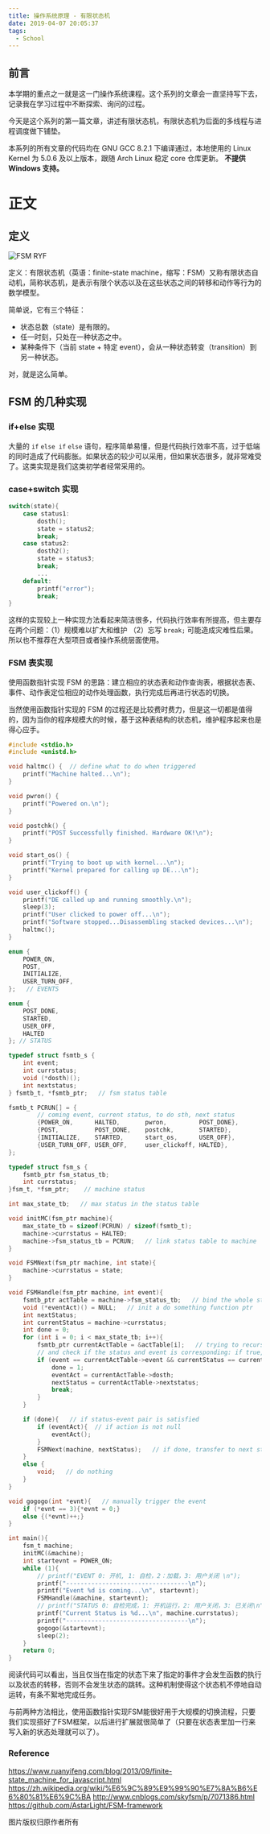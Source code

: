 ```yaml
---
title: 操作系统原理 - 有限状态机
date: 2019-04-07 20:05:37
tags:
  - School
---
```


## 前言

本学期的重点之一就是这一门操作系统课程。这个系列的文章会一直坚持写下去，记录我在学习过程中不断探索、询问的过程。

今天是这个系列的第一篇文章，讲述有限状态机，有限状态机为后面的多线程与进程调度做下铺垫。

本系列的所有文章的代码均在 GNU GCC 8.2.1 下编译通过，本地使用的 Linux Kernel 为 5.0.6 及以上版本，跟随 Arch Linux 稳定 core 仓库更新。 **不提供 Windows 支持。**

# 正文

## 定义

![FSM RYF](https://alicdn.kmahyyg.xyz/asset_files/fsm_01_ryf.webp)

定义：有限状态机（英语：finite-state machine，缩写：FSM）又称有限状态自动机，简称状态机，是表示有限个状态以及在这些状态之间的转移和动作等行为的数学模型。

简单说，它有三个特征：

- 状态总数（state）是有限的。
- 任一时刻，只处在一种状态之中。
- 某种条件下（当前 state + 特定 event），会从一种状态转变（transition）到另一种状态。

对，就是这么简单。

## FSM 的几种实现

### if+else 实现

大量的 `if` `else if` `else` 语句，程序简单易懂，但是代码执行效率不高，过于低端的同时造成了代码膨胀。如果状态的较少可以采用，但如果状态很多，就非常难受了。这类实现是我们这类初学者经常采用的。

### case+switch 实现

```c
switch(state){
    case status1:
        dosth();
        state = status2;
        break;
    case status2:
        dosth2();
        state = status3;
        break;
        ...
    default:
        printf("error");
        break;
}
```

这样的实现较上一种实现方法看起来简洁很多，代码执行效率有所提高，但主要存在两个问题：（1）规模难以扩大和维护  （2）忘写 `break;` 可能造成灾难性后果。所以也不推荐在大型项目或者操作系统层面使用。

### FSM 表实现

使用函数指针实现 FSM 的思路：建立相应的状态表和动作查询表，根据状态表、事件、动作表定位相应的动作处理函数，执行完成后再进行状态的切换。

当然使用函数指针实现的 FSM 的过程还是比较费时费力，但是这一切都是值得的，因为当你的程序规模大的时候，基于这种表结构的状态机，维护程序起来也是得心应手。


```c
#include <stdio.h>
#include <unistd.h>

void haltmc() {  // define what to do when triggered
    printf("Machine halted...\n");
}

void pwron() {
    printf("Powered on.\n");
}

void postchk() {
    printf("POST Successfully finished. Hardware OK!\n");
}

void start_os() {
    printf("Trying to boot up with kernel...\n");
    printf("Kernel prepared for calling up DE...\n");
}

void user_clickoff() {
    printf("DE called up and running smoothly.\n");
    sleep(3);
    printf("User clicked to power off...\n");
    printf("Software stopped...Disassembling stacked devices...\n");
    haltmc();
}

enum {
    POWER_ON,
    POST,
    INITIALIZE,
    USER_TURN_OFF,
};   // EVENTS

enum {
    POST_DONE,
    STARTED,
    USER_OFF,
    HALTED
}; // STATUS

typedef struct fsmtb_s {
    int event;
    int currstatus;
    void (*dosth)();
    int nextstatus;
} fsmtb_t, *fsmtb_ptr;   // fsm status table

fsmtb_t PCRUN[] = {
        // coming event, current status, to do sth, next status
        {POWER_ON,      HALTED,       pwron,         POST_DONE},
        {POST,          POST_DONE,    postchk,       STARTED},
        {INITIALIZE,    STARTED,      start_os,      USER_OFF},
        {USER_TURN_OFF, USER_OFF,     user_clickoff, HALTED},
};

typedef struct fsm_s {
    fsmtb_ptr fsm_status_tb;
    int currstatus;
}fsm_t, *fsm_ptr;    // machine status

int max_state_tb;   // max status in the status table

void initMC(fsm_ptr machine){
    max_state_tb = sizeof(PCRUN) / sizeof(fsmtb_t);
    machine->currstatus = HALTED;
    machine->fsm_status_tb = PCRUN;   // link status table to machine
}

void FSMNext(fsm_ptr machine, int state){
    machine->currstatus = state;
}

void FSMHandle(fsm_ptr machine, int event){
    fsmtb_ptr actTable = machine->fsm_status_tb;   // bind the whole status
    void (*eventAct)() = NULL;   // init a do something function ptr
    int nextStatus;
    int currentStatus = machine->currstatus;
    int done = 0;
    for (int i = 0; i < max_state_tb; i++){
        fsmtb_ptr currentActTable = &actTable[i];   // trying to recursive read the status table
        // and check if the status and event is corresponding: if true, dosth()
        if (event == currentActTable->event && currentStatus == currentActTable->currstatus){
            done = 1;
            eventAct = currentActTable->dosth;
            nextStatus = currentActTable->nextstatus;
            break;
        }
    }

    if (done){   // if status-event pair is satisfied
        if (eventAct){  // if action is not null
            eventAct();
        }
        FSMNext(machine, nextStatus);   // if done, transfer to next status
    }
    else {
        void;   // do nothing
    }
}

void gogogo(int *evnt){   // manually trigger the event
    if (*evnt == 3){*evnt = 0;}
    else {(*evnt)++;}
}

int main(){
    fsm_t machine;
    initMC(&machine);
    int startevnt = POWER_ON;
    while (1){
        // printf("EVENT 0: 开机, 1: 自检，2：加载，3: 用户关闭 \n");
        printf("----------------------------------\n");
        printf("Event %d is coming...\n", startevnt);
        FSMHandle(&machine, startevnt);
        // printf("STATUS 0: 自检完成，1: 开机运行，2: 用户关闭，3: 已关闭\n");
        printf("Current Status is %d...\n", machine.currstatus);
        printf("----------------------------------\n");
        gogogo(&startevnt);
        sleep(2);
    }
    return 0;
}
```

阅读代码可以看出，当且仅当在指定的状态下来了指定的事件才会发生函数的执行以及状态的转移，否则不会发生状态的跳转。这种机制使得这个状态机不停地自动运转，有条不絮地完成任务。

与前两种方法相比，使用函数指针实现FSM能很好用于大规模的切换流程，只要我们实现搭好了FSM框架，以后进行扩展就很简单了（只要在状态表里加一行来写入新的状态处理就可以了）。

### Reference

https://www.ruanyifeng.com/blog/2013/09/finite-state_machine_for_javascript.html
https://zh.wikipedia.org/wiki/%E6%9C%89%E9%99%90%E7%8A%B6%E6%80%81%E6%9C%BA
http://www.cnblogs.com/skyfsm/p/7071386.html
https://github.com/AstarLight/FSM-framework

图片版权归原作者所有
